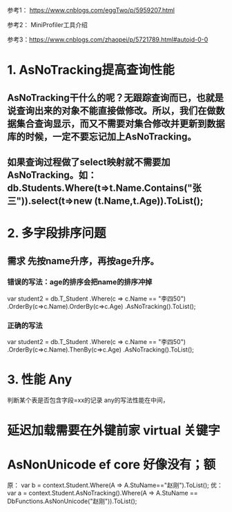参考1： https://www.cnblogs.com/eggTwo/p/5959207.html

参考2： MiniProfiler工具介绍

参考3：https://www.cnblogs.com/zhaopei/p/5721789.html#autoid-0-0


# 1. AsNoTracking提高查询性能
## AsNoTracking干什么的呢？无跟踪查询而已，也就是说查询出来的对象不能直接做修改。所以，我们在做数据集合查询显示，而又不需要对集合修改并更新到数据库的时候，一定不要忘记加上AsNoTracking。
## 如果查询过程做了select映射就不需要加AsNoTracking。如：db.Students.Where(t=>t.Name.Contains("张三")).select(t=>new (t.Name,t.Age)).ToList();

# 2. 多字段排序问题
## 需求 先按name升序，再按age升序。 

### 错误的写法：age的排序会把name的排序冲掉
var student2 = db.T_Student
.Where(c => c.Name == "李四50")
.OrderBy(c=>c.Name).OrderBy(c=>c.Age)
.AsNoTracking().ToList();

### 正确的写法
var student2 = db.T_Student
.Where(c => c.Name == "李四50")
.OrderBy(c=>c.Name).ThenBy(c=>c.Age)
.AsNoTracking().ToList();

# 3. 性能 Any 
判断某个表是否包含字段=xx的记录
any的写法性能在中间，

# 延迟加载需要在外键前家 virtual 关键字


# AsNonUnicode ef core 好像没有；额
原： var b = context.Student.Where(A => A.StuName=="赵刚").ToList();
优：  var a = context.Student.AsNoTracking().Where(A => A.StuName == DbFunctions.AsNonUnicode("赵刚")).ToList();